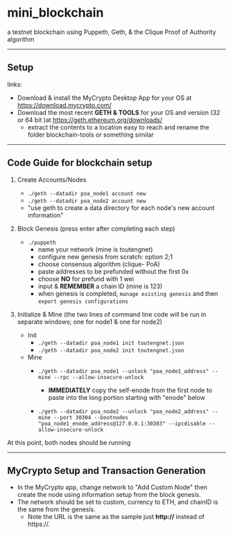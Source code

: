 # mini_blockchain
a testnet blockchain using Puppeth, Geth, &amp; the Clique Proof of Authority algorithm

---
## Setup
links:
- Download & install the MyCrypto Desktop App for your OS at https://download.mycrypto.com/
- Download the most recent **GETH & TOOLS** for your OS and version (32 or 64 bit )at https://geth.ethereum.org/downloads/
    - extract the contents to a location easy to reach and rename the folder blockchain-tools or something similar
---
## Code Guide for blockchain setup
1. Create Accounts/Nodes
    - `./geth --datadir poa_node1 account new` 
    - `./geth --datadir poa_node2 account new `
    - "use geth to create a data directory for each node's new account information"

2. Block Genesis (press enter after completing each step)
    - `./puppeth` 
        - name your network (mine is toutengnet)
        - configure new genesis from scratch: option 2;1
        - choose consensus algorithm (clique- PoA)
        - paste addresses to be prefunded without the first 0x 
        - choose **NO** for prefund with 1 wei
        - input & **REMEMBER** a chain ID (mine is 123)
        - when genesis is completed, `manage existing genesis` and then `export genesis configurations`


3. Initialize & Mine (the two lines of command line code will be run in separate windows; one for node1 & one for node2)
    - Init
        - `./geth --datadir poa_node1 init toutengnet.json`
        - `./geth --datadir poa_node2 init toutengnet.json`
    - Mine
        - `./geth --datadir poa_node1 --unlock "poa_node1_address" --mine --rpc --allow-insecure-unlock`
            - **IMMEDIATELY** copy the self-enode from the first node to paste into the long portion starting with "enode" below


        - `./geth --datadir poa_node2 --unlock "poa_node2_address" --mine --port 30304 --bootnodes "poa_node1_enode_address@127.0.0.1:30303" --ipcdisable --allow-insecure-unlock`

At this point, both nodes should be running 

---
## MyCrypto Setup and Transaction Generation

- In the MyCrypto app, change network to "Add Custom Node" then create the node using information setup from the block genesis. 
- The network should be set to custom, currency to ETH, and chainID is the same from the genesis. 
    - Note the URL is the same as the sample just **http://** instead of https://.
    ![]()

